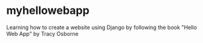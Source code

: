 # myhellowebapp

Learning how to create a website using Django by following the book "Hello Web App" by Tracy Osborne
